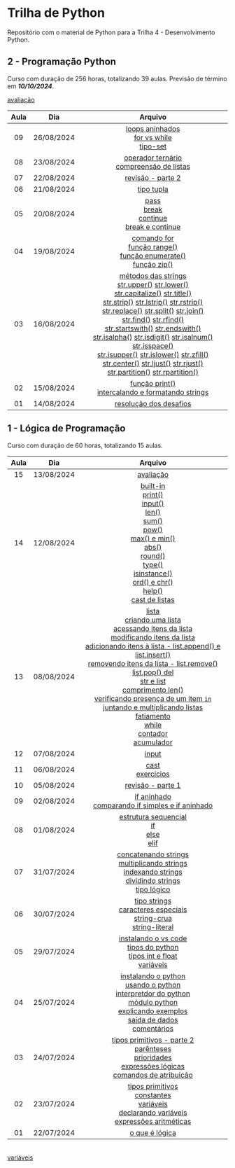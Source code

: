 # Trilha de Python

Repositório com o material de Python para a Trilha 4 - Desenvolvimento Python.

## 2 - Programação Python

Curso com duração de 256 horas, totalizando 39 aulas. Previsão de término em ***10/10/2024***.

[avaliação](2.programacao-python/avaliacao.md)

| Aula | Dia | Arquivo |
| :----: | :----: | :----: |
| 09 | 26/08/2024 | [loops aninhados](2.programacao-python/estruturas-repeticao.md#loops-aninhados)<br>[for vs while](2.programacao-python/estruturas-repeticao.md#for-vs-while)<br>[tipo-set](2.programacao-python/tipo-set.md) |
| 08 | 23/08/2024 | [operador ternário](2.programacao-python/opererador-ternario.md)<br>[compreensão de listas](2.programacao-python/compreensao-listas.md) |
| 07 | 22/08/2024 | [revisão - parte 2](2.programacao-python/revisao-parte-2.md) |
| 06 | 21/08/2024 | [tipo tupla](2.programacao-python/tipo-tupla.md) |
| 05 | 20/08/2024 | [pass](2.programacao-python/comando-pass-break-continue.md#pass)<br>[break](2.programacao-python/comando-pass-break-continue.md#break)<br>[continue](2.programacao-python/comando-pass-break-continue.md#continue)<br>[break e continue](2.programacao-python/comando-pass-break-continue.md#break-e-continue) |
| 04 | 19/08/2024 | [comando for](2.programacao-python/comando-for.md)<br>[função range()](2.programacao-python/funcoes-built-in.md#range)<br>[função enumerate()](2.programacao-python/funcoes-built-in.md#enumerate)<br>[função zip()](2.programacao-python/funcoes-built-in.md#zip)
| 03 | 16/08/2024 | [métodos das strings](2.programacao-python/metodos-strings.md)<br>[str.upper()](2.programacao-python/tipo-string.md#str.upper) [str.lower()](2.programacao-python/tipo-string.md#str.lower)<br>[str.capitalize()](2.programacao-python/tipo-string.md#str.capitalize) [str.title()](2.programacao-python/tipo-string.md#str.title)<br>[str.strip()](2.programacao-python/tipo-string.md#str.strip) [str.lstrip()](2.programacao-python/tipo-string.md#str.lstrip) [str.rstrip()](2.programacao-python/tipo-string.md#str.rstrip)<br>[str.replace()](2.programacao-python/tipo-string.md#str.replace) [str.split()](2.programacao-python/tipo-string.md#str.split) [str.join()](2.programacao-python/tipo-string.md#str.join)<br>[str.find()](2.programacao-python/tipo-string.md#str.find) [str.rfind()](2.programacao-python/tipo-string.md#str.rfind)<br>[str.startswith()](2.programacao-python/tipo-string.md#str.startswith) [str.endswith()](2.programacao-python/tipo-string.md#str.endswith)<br>[str.isalpha()](2.programacao-python/tipo-string.md#str.isalpha) [str.isdigit()](2.programacao-python/tipo-string.md#str.isdigit) [str.isalnum()](2.programacao-python/tipo-string.md#str.isalnum) [str.isspace()](2.programacao-python/tipo-string.md#str.isspace)<br>[str.isupper()](2.programacao-python/tipo-string.md#str.isupper) [str.islower()](2.programacao-python/tipo-string.md#str.islower) [str.zfill()](2.programacao-python/tipo-string.md#str.zfill)<br>[str.center()](2.programacao-python/tipo-string.md#str.center) [str.ljust()](2.programacao-python/tipo-string.md#str.ljust) [str.rjust()](2.programacao-python/tipo-string.md#str.rjust)<br>[str.partition()](2.programacao-python/tipo-string.md#str.partition) [str.rpartition()](2.programacao-python/tipo-string.md#str.rpartition) |
| 02 | 15/08/2024 | [função print()](2.programacao-python/funcoes-built-in.md#print)<br>[intercalando e formatando strings](2.programacao-python/intercalando-formatando-strings.md)
| 01 | 14/08/2024 | [resolução dos desafios](1.logica-programacao/avaliacao/desafio.md) |

## 1 - Lógica de Programação

Curso com duração de 60 horas, totalizando 15 aulas.

| Aula | Dia | Arquivo |
| :----: | :----: | :----: |
| 15 | 13/08/2024 | [avaliação](1.logica-programacao/avaliacao/desafio.md) |
| 14 | 12/08/2024 | [built-in](1.logica-programacao/builtins.md)<br>[print()](1.logica-programacao/builtins.md#print)<br>[input()](1.logica-programacao/builtins.md#input)<br>[len()](1.logica-programacao/builtins.md#len)<br>[sum()](1.logica-programacao/builtins.md#sum)<br>[pow()](1.logica-programacao/builtins.md#pow)<br>[max() e min()](1.logica-programacao/builtins.md#max-e-min)<br>[abs()](1.logica-programacao/builtins.md#abs)<br>[round()](1.logica-programacao/builtins.md#round)<br>[type()](1.logica-programacao/builtins.md#type)<br>[isinstance()](1.logica-programacao/builtins.md#isinstance)<br>[ord() e chr()](1.logica-programacao/builtins.md#ord-e-chr)<br>[help()](1.logica-programacao/builtins.md#help)<br>[cast de listas](1.logica-programacao/builtins.md#cast-de-listas) |
| 13 | 08/08/2024 | [lista](2.programacao-python/tipo-lista.md)<br>[criando uma lista](2.programacao-python/tipo-lista.md#criando-uma-lista)<br>[acessando itens da lista](2.programacao-python/tipo-lista.md#acessando-itens-da-lista)<br>[modificando itens da lista](2.programacao-python/tipo-lista.md#modificando-itens-da-lista)<br>[adicionando itens à lista - list.append() e list.insert()](2.programacao-python/tipo-lista.md#adicionando-itens-à-lista)<br>[removendo itens da lista - list.remove() list.pop() del](2.programacao-python/tipo-lista.md#removendo-itens-da-lista)<br>[str e list](2.programacao-python/tipo-lista.md#str-e-list)<br>[comprimento len()](2.programacao-python/tipo-lista.md#comprimento)<br>[verificando presença de um item `in`](2.programacao-python/tipo-lista.md#verificando-a-presença-de-um-item)<br>[juntando e multiplicando listas](2.programacao-python/tipo-lista.md#juntando-e-multiplicando-listas)<br>[fatiamento](2.programacao-python/tipo-lista.md#fatiamento)<br>[while](2.programacao-python/estruturas-repeticao.md#while)<br>[contador](2.programacao-python/tipo-lista.md#contador)<br>[acumulador](2.programacao-python/tipo-lista.md#acumulador) |
| 12 | 07/08/2024 | [input](1.logica-programacao/input.md) |
| 11 | 06/08/2024 | [cast](1.logica-programacao/cast.md)<br>[exercícios](1.logica-programacao/revisao-parte-1.md) |
| 10 | 05/08/2024 | [revisão - parte 1](1.logica-programacao/revisao-parte-1.md) |
| 09 | 02/08/2024 | [if aninhado](1.logica-programacao/condicionais-if-elif-else.md#if-aninhado)<br>[comparando if simples e if aninhado](1.logica-programacao/condicionais-if-elif-else.md#comparando-if-simples-e-if-aninhado) |
| 08 | 01/08/2024 | [estrutura sequencial](1.logica-programacao/condicionais-if-elif-else.md#estrutura-sequencial)<br>[if](1.logica-programacao/condicionais-if-elif-else.md#if)<br>[else](1.logica-programacao/condicionais-if-elif-else.md#else)<br>[elif](1.logica-programacao/condicionais-if-elif-else.md#elif) |
| 07 | 31/07/2024 | [concatenando strings](2.programacao-python/tipo-string.md#concatenando-strings)<br>[multiplicando strings](2.programacao-python/tipo-string.md#multiplicando-strings)<br>[indexando strings](2.programacao-python/tipo-string.md#indexando-strings)<br>[dividindo strings](2.programacao-python/tipo-string.md#dividindo-strings)<br>[tipo lógico](1.logica-programacao/tipos-python.md#tipo-lógico) |
| 06 | 30/07/2024 | [tipo strings](2.programacao-python/tipo-string.md)<br>[caracteres especiais](2.programacao-python/tipo-string.md#caracteres-especiais)<br>[string-crua](2.programacao-python/tipo-string.md#string-crua)<br>[string-literal](2.programacao-python/tipo-string.md#string-literal) |
| 05 | 29/07/2024 | [instalando o vs code](1.logica-programacao/instalando-vscode.md)<br>[tipos do python](1.logica-programacao/tipos-python.md)<br>[tipos int e float](1.logica-programacao/tipos-python.md#tipos-int-e-float)<br>[variáveis](1.logica-programacao/tipos-python.md#variáveis) |
| 04 | 25/07/2024 | [instalando o python](1.logica-programacao/instalando-python.md)<br>[usando o python](1.logica-programacao/usando-python.md)<br>[interpretdor do python](1.logica-programacao/usando-python.md#interpretador-python)<br>[módulo python](1.logica-programacao/usando-python.md#módulo-python)<br>[explicando exemplos](1.logica-programacao/usando-python.md#explicando-exemplos)<br>[saída de dados](1.logica-programacao/usando-python.md#saída-de-dados)<br>[comentários](1.logica-programacao/usando-python.md#comentários) |
| 03 | 24/07/2024 | [tipos primitivos - parte 2](1.logica-programacao/tipos-primitivos.md)<br>[parênteses](1.logica-programacao/tipos-primitivos.md#parênteses)<br>[prioridades](1.logica-programacao/tipos-primitivos.md#prioridades)<br>[expressões lógicas](1.logica-programacao/tipos-primitivos.md#expressões-lógicas) <br>[comandos de atribuição](1.logica-programacao/tipos-primitivos.md#comandos-de-atribuição) |
| 02 | 23/07/2024 | [tipos primitivos](1.logica-programacao/tipos-primitivos.md)<br>[constantes](1.logica-programacao/tipos-primitivos.md#constantes)<br>[variáveis](1.logica-programacao/tipos-primitivos.md#variáveis)<br>[declarando variáveis](1.logica-programacao/tipos-primitivos.md#declarando-variáveis)<br>[expressões aritméticas](1.logica-programacao/tipos-primitivos.md#expressões-aritméticas) |
| 01 | 22/07/2024 | [o que é lógica](1.logica-programacao/o-que-eh-logica.md) |
<br>[variáveis](1.logica-programacao/tipos-primitivos.md#variáveis)
